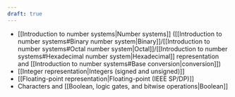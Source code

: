 ```yaml
---
draft: true
---
```


- [[Introduction to number systems|Number systems]] ([[Introduction to number systems#Binary number system|Binary]]/[[Introduction to number systems#Octal number system|Octal]]/[[Introduction to number systems#Hexadecimal number system|Hexadecimal]] representation and [[Introduction to number systems#Base conversion|conversion]])
- [[Integer representation|Integers (signed and unsigned)]]
- [[Floating-point representation|Floating-point (IEEE SP/DP)]]
- Characters and [[Boolean, logic gates, and bitwise operations|Boolean]]